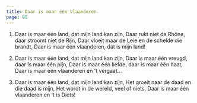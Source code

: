 ```yaml
---
title: Daar is maar één Vlaanderen
page: 98
---
```


1. Daar is maar één land, dat mijn land kan zijn,
Daar rukt niet de Rhône, daar stroomt niet de Rijn,
Daar vloeit maar de Leie en de schelde die brandt,
Daar is maar één vlaanderen, dat is mijn land!


2. Daar is maar één land, dat mijn land kan zijn,
Daar is maar één vreugd, daar is maar één pijn,
Daar is maar één liefde, daar is maar één haat,
Daar is maar één vlaanderen en 't vergaat...


3. Daar is maar één land, dat mijn land kan zijn,
Het groeit naar de daad en die daad is mijn,
Het wordt in de wereld, veel of niets,
Daar is maar één vlaanderen en 't is Diets!